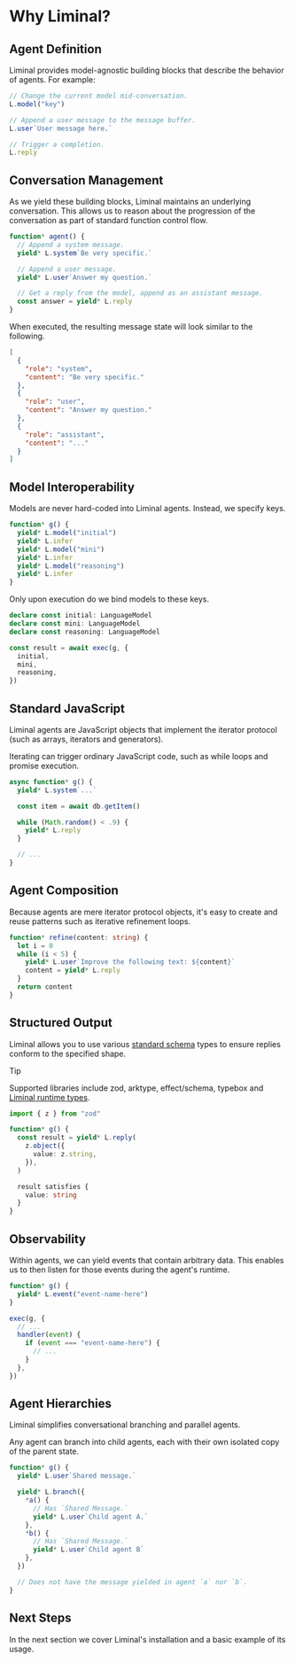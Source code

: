 # Why Liminal? <Badge type="warning" text="beta" />

## Agent Definition

Liminal provides model-agnostic building blocks that describe the behavior of
agents. For example:

```ts
// Change the current model mid-conversation.
L.model("key")

// Append a user message to the message buffer.
L.user`User message here.`

// Trigger a completion.
L.reply
```

## Conversation Management

As we yield these building blocks, Liminal maintains an underlying conversation.
This allows us to reason about the progression of the conversation as part of
standard function control flow.

```ts
function* agent() {
  // Append a system message.
  yield* L.system`Be very specific.`

  // Append a user message.
  yield* L.user`Answer my question.`

  // Get a reply from the model, append as an assistant message.
  const answer = yield* L.reply
}
```

When executed, the resulting message state will look similar to the following.

```json
[
  {
    "role": "system",
    "content": "Be very specific."
  },
  {
    "role": "user",
    "content": "Answer my question."
  },
  {
    "role": "assistant",
    "content": "..."
  }
]
```

## Model Interoperability

Models are never hard-coded into Liminal agents. Instead, we specify keys.

```ts
function* g() {
  yield* L.model("initial")
  yield* L.infer
  yield* L.model("mini")
  yield* L.infer
  yield* L.model("reasoning")
  yield* L.infer
}
```

Only upon execution do we bind models to these keys.

```ts
declare const initial: LanguageModel
declare const mini: LanguageModel
declare const reasoning: LanguageModel

const result = await exec(g, {
  initial,
  mini,
  reasoning,
})
```

## Standard JavaScript

Liminal agents are JavaScript objects that implement the iterator protocol (such
as arrays, iterators and generators).

Iterating can trigger ordinary JavaScript code, such as while loops and promise
execution.

```ts
async function* g() {
  yield* L.system`...`

  const item = await db.getItem()

  while (Math.random() < .9) {
    yield* L.reply
  }

  // ...
}
```

## Agent Composition

Because agents are mere iterator protocol objects, it's easy to create and reuse
patterns such as iterative refinement loops.

```ts
function* refine(content: string) {
  let i = 0
  while (i < 5) {
    yield* L.user`Improve the following text: ${content}`
    content = yield* L.reply
  }
  return content
}
```

## Structured Output

Liminal allows you to use various [standard schema](https://standardschema.dev/)
types to ensure replies conform to the specified shape.

> [!TIP]
> Supported libraries include zod, arktype, effect/schema, typebox and
> [Liminal runtime types](./liminal_types/preface.md).

```ts
import { z } from "zod"

function* g() {
  const result = yield* L.reply(
    z.object({
      value: z.string,
    }),
  )

  result satisfies {
    value: string
  }
}
```

## Observability

Within agents, we can yield events that contain arbitrary data. This enables us
to then listen for those events during the agent's runtime.

```ts
function* g() {
  yield* L.event("event-name-here")
}

exec(g, {
  // ...
  handler(event) {
    if (event === "event-name-here") {
      // ...
    }
  },
})
```

## Agent Hierarchies

Liminal simplifies conversational branching and parallel agents.

Any agent can branch into child agents, each with their own isolated copy of the
parent state.

```ts
function* g() {
  yield* L.user`Shared message.`

  yield* L.branch({
    *a() {
      // Has `Shared Message.`
      yield* L.user`Child agent A.`
    },
    *b() {
      // Has `Shared Message.`
      yield* L.user`Child agent B`
    },
  })

  // Does not have the message yielded in agent `a` nor `b`.
}
```

## Next Steps

In the next section we cover Liminal's installation and a basic example of its
usage.
